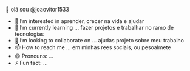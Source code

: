  👋 olá sou  @joaovitor1533
- 👀 I’m interested in  aprender, crecer na vida e ajudar 
- 🌱 I’m currently learning ...  fazer projetos e trabalhar no ramo de tecnologias 
- 💞️ I’m looking to collaborate on ... ajudas projeto sobre meu trabalho 
- 📫 How to reach me ... em minhas rees sociais, ou pesoalmete 
- 😄 Pronouns: ...
- ⚡ Fun fact: ...

<!---
joaovitor1533/joaovitor1533 is a ✨ special ✨ repository because its `README.md` (this file) appears on your GitHub profile.
You can click the Preview link to take a look at your changes.
--->

